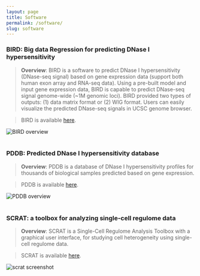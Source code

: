 ```yaml
---
layout: page
title: Software
permalink: /software/
slug: software
---
```


### BIRD: Big data Regression for predicting DNase I hypersensitivity

>**Overview**: BIRD is a software to predict DNase I hypersensitivity (DNase-seq signal) based on gene expression data (support both human exon array and RNA-seq data). Using a pre-built model and input gene expression data, BIRD is capable to predict DNase-seq signal genome-wide (~1M genomic loci). BIRD provided two types of outputs: (1) data matrix format or (2) WIG format. Users can easily visualize the predicted DNase-seq signals in UCSC genome browser.

>BIRD is available [here](https://github.com/WeiqiangZhou/BIRD).

![](http://weiqiangzhou.com/images/bird_overview.png "BIRD overview") 
<br><br>
### PDDB: Predicted DNase I hypersensitivity database

>**Overview**: PDDB is a database of DNase I hypersensitivity profiles for thousands of biological samples predicted based on gene expression. 

>PDDB is available [here](http://jilab.biostat.jhsph.edu/~bsherwo2/bird/index.php).

![](http://weiqiangzhou.com/images/PDDB_overview.png "PDDB overview") 
<br><br>
### SCRAT: a toolbox for analyzing single-cell regulome data

>**Overview**: SCRAT is a Single-Cell Regulome Analysis Toolbox with a graphical user interface, for studying cell heterogeneity using single-cell regulome data.

>SCRAT is available [here](https://github.com/zji90/SCRAT).

![](http://weiqiangzhou.com/images/scrat_screenshot.png "scrat screenshot")
